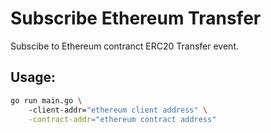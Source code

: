 # Subscribe Ethereum Transfer

Subscibe to Ethereum contranct ERC20 Transfer event.

## Usage:
```sh
go run main.go \  
    -client-addr="ethereum client address" \
    -contract-addr="ethereum contract address"
```

